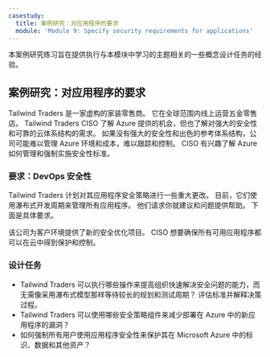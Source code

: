 ```yaml
---
casestudy:
  title: 案例研究：对应用程序的要求
  module: 'Module 9: Specify security requirements for applications'
---
```


本案例研究练习旨在提供执行与本模块中学习的主题相关的一些概念设计任务的经验。

## 案例研究：对应用程序的要求

Tailwind Traders 是一家虚构的家装零售商。 它在全球范围内线上运营五金零售店。 Tailwind Traders CISO 了解 Azure 提供的机会，但也了解对强大的安全性和可靠的云体系结构的需求。 如果没有强大的安全性和出色的参考体系结构，公司可能难以管理 Azure 环境和成本，难以跟踪和控制。 CISO 有兴趣了解 Azure 如何管理和强制实施安全性标准。

### 要求：DevOps 安全性

Tailwind Traders 计划对其应用程序安全策略进行一些重大更改。 目前，它们使用瀑布式开发周期来管理所有应用程序。 他们请求你就建议和问题提供帮助。 下面是具体要求。

该公司为客户环境提供了新的安全优化项目。 CISO 想要确保所有可用应用程序都可以在云中得到保护和控制。

### 设计任务

* Tailwind Traders 可以执行哪些操作来提高组织快速解决安全问题的能力，而无需像采用瀑布式模型那样等待较长的规划和测试周期？ 评估标准并解释决策过程。
* Tailwind Traders 可以使用哪些安全策略组件来减少部署在 Azure 中的新应用程序的漏洞？
* 如何强制所有用户使用应用程序安全性来保护其在 Microsoft Azure 中的标识、数据和其他资产？
